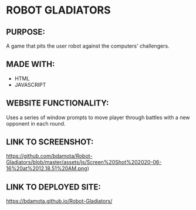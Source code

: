 # ROBOT GLADIATORS 

## PURPOSE:
  A game that pits the user robot against the computers' challengers. 
  
## MADE WITH:
 * HTML 
 * JAVASCRIPT   
  
## WEBSITE FUNCTIONALITY:
Uses a series of window prompts to move player through battles with a new opponent in each round.  

## LINK TO SCREENSHOT:
https://github.com/bdamota/Robot-Gladiators/blob/master/assets/js/Screen%20Shot%202020-06-16%20at%2012.18.51%20AM.png)

## LINK TO DEPLOYED SITE:
https://bdamota.github.io/Robot-Gladiators/
 


